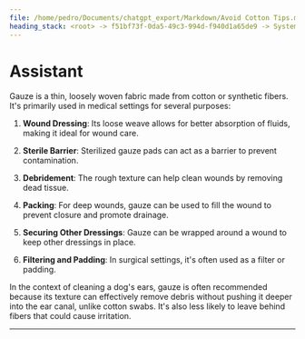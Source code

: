 ```yaml
---
file: /home/pedro/Documents/chatgpt_export/Markdown/Avoid Cotton Tips.md
heading_stack: <root> -> f51bf73f-0da5-49c3-994d-f940d1a65de9 -> System -> 2e9c91d0-73a1-496b-affc-8b241d7015be -> System -> aaa278a0-d793-462a-8b88-d51a4fcf9923 -> User -> 4947b86e-a685-4335-819a-688297b279f7 -> Assistant -> aaa25c6c-bef1-4aa6-bc70-c2264764db48 -> User -> 0e443656-19f8-437e-aa64-f7664e52a5fe -> Assistant
---
```

# Assistant

Gauze is a thin, loosely woven fabric made from cotton or synthetic fibers. It's primarily used in medical settings for several purposes:

1. **Wound Dressing**: Its loose weave allows for better absorption of fluids, making it ideal for wound care.
  
2. **Sterile Barrier**: Sterilized gauze pads can act as a barrier to prevent contamination.

3. **Debridement**: The rough texture can help clean wounds by removing dead tissue.

4. **Packing**: For deep wounds, gauze can be used to fill the wound to prevent closure and promote drainage.

5. **Securing Other Dressings**: Gauze can be wrapped around a wound to keep other dressings in place.

6. **Filtering and Padding**: In surgical settings, it's often used as a filter or padding.

In the context of cleaning a dog's ears, gauze is often recommended because its texture can effectively remove debris without pushing it deeper into the ear canal, unlike cotton swabs. It's also less likely to leave behind fibers that could cause irritation.

---
